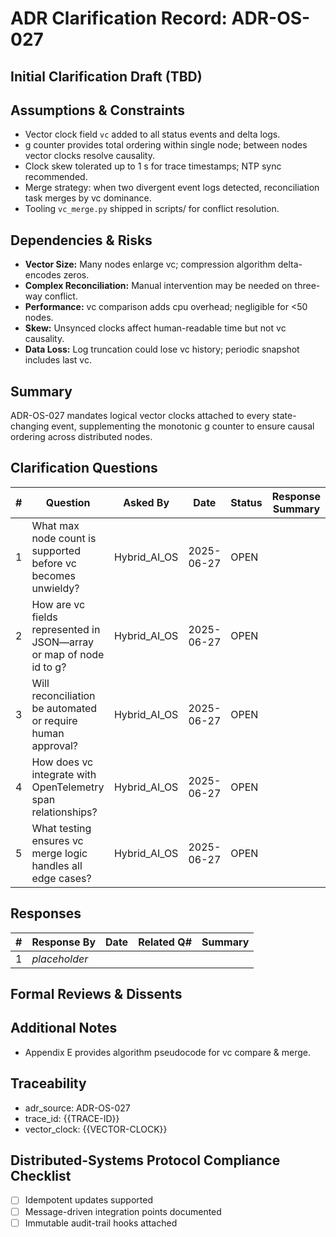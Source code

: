 # ADR Clarification Record: ADR-OS-027

## Initial Clarification Draft (TBD)


## Assumptions & Constraints
- Vector clock field `vc` added to all status events and delta logs.
- g counter provides total ordering within single node; between nodes vector clocks resolve causality.
- Clock skew tolerated up to 1 s for trace timestamps; NTP sync recommended.
- Merge strategy: when two divergent event logs detected, reconciliation task merges by vc dominance.
- Tooling `vc_merge.py` shipped in scripts/ for conflict resolution.

## Dependencies & Risks
- **Vector Size:** Many nodes enlarge vc; compression algorithm delta-encodes zeros.
- **Complex Reconciliation:** Manual intervention may be needed on three-way conflict.
- **Performance:** vc comparison adds cpu overhead; negligible for <50 nodes.
- **Skew:** Unsynced clocks affect human-readable time but not vc causality.
- **Data Loss:** Log truncation could lose vc history; periodic snapshot includes last vc.

## Summary
ADR-OS-027 mandates logical vector clocks attached to every state-changing event, supplementing the monotonic g counter to ensure causal ordering across distributed nodes.

## Clarification Questions
| # | Question | Asked By | Date | Status | Response Summary |
|---|----------|----------|------|--------|------------------|
| 1 | What max node count is supported before vc becomes unwieldy? | Hybrid_AI_OS | 2025-06-27 | OPEN | |
| 2 | How are vc fields represented in JSON—array or map of node id to g? | Hybrid_AI_OS | 2025-06-27 | OPEN | |
| 3 | Will reconciliation be automated or require human approval? | Hybrid_AI_OS | 2025-06-27 | OPEN | |
| 4 | How does vc integrate with OpenTelemetry span relationships? | Hybrid_AI_OS | 2025-06-27 | OPEN | |
| 5 | What testing ensures vc merge logic handles all edge cases? | Hybrid_AI_OS | 2025-06-27 | OPEN | |

## Responses
| # | Response By | Date | Related Q# | Summary |
|---|-------------|------|------------|---------|
| 1 | _placeholder_ | | | |

## Formal Reviews & Dissents
<!-- Capture formal approvals, objections, and alternative viewpoints here. -->


## Additional Notes
- Appendix E provides algorithm pseudocode for vc compare & merge.

## Traceability
- adr_source: ADR-OS-027
- trace_id: {{TRACE-ID}}
- vector_clock: {{VECTOR-CLOCK}}

## Distributed-Systems Protocol Compliance Checklist
- [ ] Idempotent updates supported
- [ ] Message-driven integration points documented
- [ ] Immutable audit-trail hooks attached 